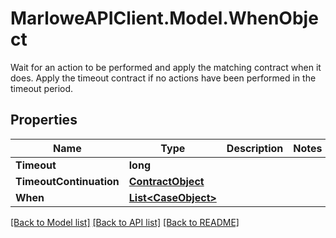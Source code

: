 # MarloweAPIClient.Model.WhenObject
Wait for an action to be performed and apply the matching contract when it does. Apply the timeout contract if no actions have been performed in the timeout period.

## Properties

Name | Type | Description | Notes
------------ | ------------- | ------------- | -------------
**Timeout** | **long** |  | 
**TimeoutContinuation** | [**ContractObject**](ContractObject.md) |  | 
**When** | [**List&lt;CaseObject&gt;**](CaseObject.md) |  | 

[[Back to Model list]](../README.md#documentation-for-models) [[Back to API list]](../README.md#documentation-for-api-endpoints) [[Back to README]](../README.md)


